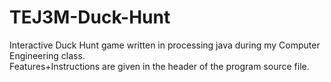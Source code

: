 # TEJ3M-Duck-Hunt
Interactive Duck Hunt game written in processing java during my Computer Engineering class. \
Features+Instructions are given in the header of the program source file.
